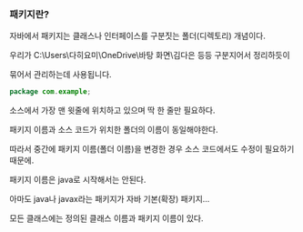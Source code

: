 ### 패키지란?

자바에서 패키지는 클래스나 인터페이스를 구분짓는 폴더(디렉토리) 개념이다.

우리가 C:\Users\다히요미\OneDrive\바탕 화면\김다은 등등 구분지어서 정리하듯이 

묶어서 관리하는데 사용됩니다. 

```java
package com.example;
```

소스에서 가장 맨 윗줄에 위치하고 있으며 딱 한 줄만 필요하다.

패키지 이름과 소스 코드가 위치한 폴더의 이름이 동일해야한다.

따라서 중간에 패키지 이름(폴더 이름)을 변경한 경우 소스 코드에서도 수정이 필요하기 때문에.

패키지 이름은 java로 시작해서는 안된다.

아마도 java나 javax라는 패키지가 자바 기본(확장) 패키지…

모든 클래스에는 정의된 클래스 이름과 패키지 이름이 있다.
